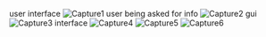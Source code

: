 user interface
![Capture1](https://github.com/user-attachments/assets/b8f57b71-f0b4-4d35-95e9-368ed120039c)
user being asked for info
![Capture2](https://github.com/user-attachments/assets/7348c983-15fc-4d06-bfa4-6e394fc67c51)
gui
![Capture3](https://github.com/user-attachments/assets/24a93abe-9084-47ad-a2f3-a60b53135f21)
interface
![Capture4](https://github.com/user-attachments/assets/ec0c2c16-68b4-47f8-8f12-3228e36db19a)
![Capture5](https://github.com/user-attachments/assets/5fb6e403-14eb-4dc3-a343-2da27e71f528)
![Capture6](https://github.com/user-attachments/assets/6456e1ab-4786-4aaa-a347-b7ceccea6902)
